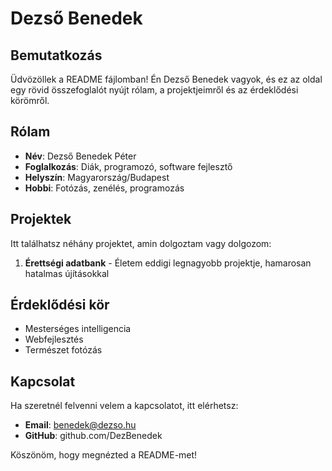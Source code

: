 
# Dezső Benedek

## Bemutatkozás
Üdvözöllek a README fájlomban! Én Dezső Benedek vagyok, és ez az oldal egy rövid összefoglalót nyújt rólam, a projektjeimről és az érdeklődési körömről.

## Rólam
- **Név**: Dezső Benedek Péter  
- **Foglalkozás**: Diák, programozó, software fejlesztő
- **Helyszín**: Magyarország/Budapest
- **Hobbi**: Fotózás, zenélés, programozás 

## Projektek
Itt találhatsz néhány projektet, amin dolgoztam vagy dolgozom:
1. **Érettségi adatbank** - Életem eddigi legnagyobb projektje, hamarosan hatalmas újításokkal 
 

## Érdeklődési kör
- Mesterséges intelligencia
- Webfejlesztés
- Természet fotózás 

## Kapcsolat
Ha szeretnél felvenni velem a kapcsolatot, itt elérhetsz:  
- **Email**: benedek@dezso.hu
- **GitHub**: github.com/DezBenedek

Köszönöm, hogy megnézted a README-met!  
